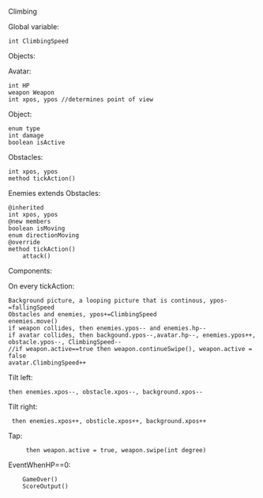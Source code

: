 Climbing

Global variable:

	int ClimbingSpeed


Objects:

Avatar:

    int HP
    weapon Weapon
    int xpos, ypos //determines point of view


Object:

    enum type
    int damage
    boolean isActive


Obstacles:

    int xpos, ypos
    method tickAction()


Enemies extends Obstacles:

    @inherited
    int xpos, ypos
    @new members
    boolean isMoving
    enum directionMoving 
    @override
    method tickAction()
        attack()


Components:

On every tickAction:

    Background picture, a looping picture that is continous, ypos-=fallingSpeed
    Obstacles and enemies, ypos+=ClimbingSpeed  
    enemies.move()
    if weapon collides, then enemies.ypos-- and enemies.hp--
    if avatar collides, then backgound.ypos--,avatar.hp--, enemies.ypos++, obstacle.ypos--, ClimbingSpeed--
    //if weapon.active==true then weapon.continueSwipe(), weapon.active = false
    avatar.ClimbingSpeed++


Tilt left:

    then enemies.xpos--, obstacle.xpos--, background.xpos--


Tilt right:

     then enemies.xpos++, obsticle.xpos++, background.xpos++


Tap:
    
         then weapon.active = true, weapon.swipe(int degree)


EventWhenHP==0:
    
        GameOver()
        ScoreOutput()
